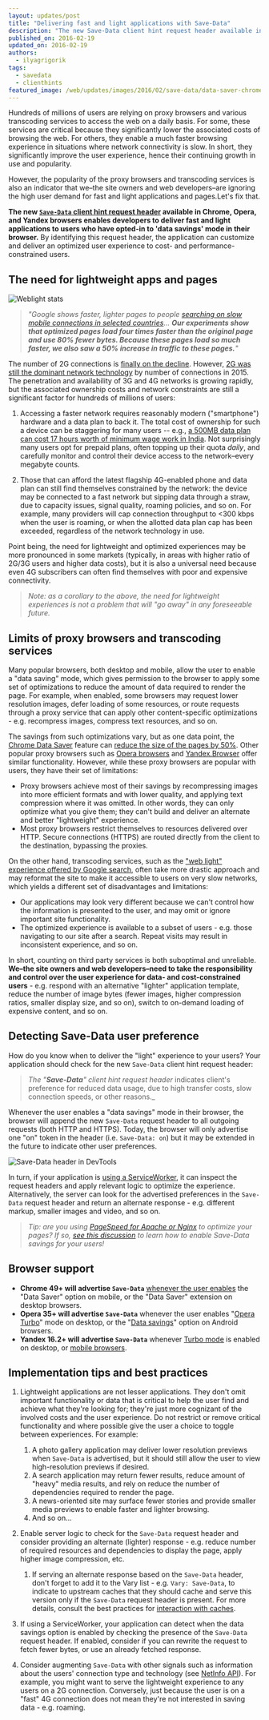 ```yaml
---
layout: updates/post
title: "Delivering fast and light applications with Save-Data"
description: "The new Save-Data client hint request header available in Chrome, Opera, and Yandex browsers enables developers to deliver fast and light applications to users who have opted-in to 'data savings' mode in their browser."
published_on: 2016-02-19
updated_on: 2016-02-19
authors:
  - ilyagrigorik
tags:
  - savedata
  - clienthints
featured_image: /web/updates/images/2016/02/save-data/data-saver-chrome.png
---
```


Hundreds of millions of users are relying on proxy browsers and various
transcoding services to access the web on a daily basis. For some, these
services are critical because they significantly lower the associated costs of
browsing the web. For others, they enable a much faster browsing experience in
situations where network connectivity is slow. In short, they significantly
improve the user experience, hence their continuing growth in use and
popularity.

However, the popularity of the proxy browsers and transcoding services is also
an indicator that we–the site owners and web developers–are ignoring the high
user demand for fast and light applications and pages.Let's fix that.

**The new [`Save-Data` client hint request header](https://httpwg.github.io/http-extensions/client-hints.html#the-save-data-hint) available in Chrome, Opera, and Yandex browsers enables developers to deliver fast and light applications to users who have opted-in to 'data savings' mode in their browser.** By identifying this request header, the application can customize and deliver an optimized user experience to cost- and performance-constrained users.

## The need for lightweight apps and pages

![Weblight stats](/web/updates/images/2016/02/save-data/google-weblight.png)

> _"Google shows faster, lighter pages to people [searching on slow mobile connections in selected countries](https://support.google.com/webmasters/answer/6211428?hl=en)... **Our experiments show that optimized pages load four times faster than the original page and use 80% fewer bytes. Because these pages load so much faster, we also saw a 50% increase in traffic to these pages.**"_

The number of 2G connections is [finally on the decline](http://www.gsmamobileeconomy.com/GSMA_Global_Mobile_Economy_Report_2015.pdf). However, [2G was still the dominant network technology](http://www.gsmamobileeconomy.com/GSMA_Global_Mobile_Economy_Report_2015.pdf) by number of connections in 2015. The penetration and availability of 3G and 4G networks is growing rapidly, but the associated ownership costs and network constraints are still a significant factor for hundreds of millions of users:

1. Accessing a faster network requires reasonably modern ("smartphone") hardware and a data plan to back it. The total cost of ownership for such a device can be staggering for many users -- e.g., [a 500MB data plan can cost 17 hours worth of minimum wage work in India](http://blog.jana.com/2015/05/21/the-data-trap-affordable-smartphones-expensive-data/). Not surprisingly many users opt for prepaid plans, often topping up their quota _daily_, and carefully monitor and control their device access to the network–every megabyte counts.

1. Those that can afford the latest flagship 4G-enabled phone and data plan can still find themselves constrained by the network: the device may be connected to a fast network but sipping data through a straw, due to capacity issues, signal quality, roaming policies, and so on. For example, many providers will cap connection throughput to &lt;300 kbps when the user is roaming, or when the allotted data plan cap has been exceeded,  regardless of the network technology in use.

Point being, the need for lightweight and optimized experiences may be more
pronounced in some markets (typically, in areas with higher ratio of 2G/3G users and higher data costs), but it is also a universal need because even 4G
subscribers can often find themselves with poor and expensive connectivity.

> _Note: as a corollary to the above, the need for lightweight experiences is not a problem that will "go away" in any foreseeable future._

## Limits of proxy browsers and transcoding services

Many popular browsers, both desktop and mobile, allow the user to enable a "data saving" mode, which gives permission to the browser to apply some set of
optimizations to reduce the amount of data required to render the page. For
example, when enabled, some browsers may request lower resolution images, defer loading of some resources, or route requests through a proxy service that can apply other content-specific optimizations - e.g. recompress images, compress text resources, and so on.

The savings from such optimizations vary, but as one data point, the [Chrome Data Saver](https://developer.chrome.com/multidevice/data-compression) feature
can [reduce the size of the pages by 50%](https://developer.chrome.com/multidevice/data-compression). Other popular proxy browsers such as [Opera browsers](http://www.opera.com/turbo) and [Yandex.Browser](https://play.google.com/store/apps/details?id=com.yandex.browser&hl=en) offer similar functionality. However, while these proxy browsers are popular with users, they have their set of limitations:

* Proxy browsers achieve most of their savings by recompressing images into more efficient formats and with lower quality, and applying text compression where it was omitted. In other words, they can only optimize what you give them; they can't build and deliver an alternate and better "lightweight" experience.
* Most proxy browsers restrict themselves to resources delivered over HTTP. Secure connections (HTTPS) are routed directly from the client to the destination, bypassing the proxies.

On the other hand, transcoding services, such as the ["web light" experience offered by Google search](https://support.google.com/webmasters/answer/6211428?hl=en), often take more drastic approach and may reformat the site to make it accessible to users on very slow networks, which yields a different set of disadvantages and limitations:

* Our applications may look very different because we can't control how the
  information is presented to the user, and may omit or ignore important site
  functionality.
* The optimized experience is available to a subset of users - e.g. those
  navigating to our site after a search. Repeat visits may result in
  inconsistent experience, and so on.

In short, counting on third party services is both suboptimal and unreliable. **We–the site owners and web developers–need to take the responsibility and control over the user experience for data- and cost-constrained users** - e.g. respond with an alternative "lighter" application template, reduce the number of image bytes (fewer images, higher compression ratios, smaller display size, and so on), switch to on-demand loading of expensive content, and so on.

## Detecting **Save-Data** user preference

How do you know when to deliver the "light" experience to your users? Your application should check for the new `Save-Data` client hint request header:

> _The "**Save-Data**" client hint request header_ indicates client's preference for reduced data usage, due to high transfer costs, slow connection speeds, or other reasons._

Whenever the user enables a "data savings" mode in their browser, the browser
will append the new `Save-Data` request header to all outgoing requests (both
HTTP and HTTPS). Today, the browser will only advertise one "on" token in the
header (i.e. `Save-Data: on`) but it may be extended in the future to indicate
other user preferences.

![Save-Data header in DevTools](/web/updates/images/2016/02/save-data/data-saver-chrome.png)

In turn, if your application is [using a ServiceWorker](https://developers.google.com/web/fundamentals/getting-started/push-notifications/step-03?hl=en), it can inspect the request headers and apply relevant logic to optimize the experience. Alternatively, the server can look for the advertised preferences in the `Save-Data` request header and return an alternate response - e.g. different markup, smaller images and video, and so on.

> _Tip: are you using [PageSpeed for Apache or Nginx](https://developers.google.com/speed/pagespeed/module/) to optimize your pages? If so, [see  this discussion](https://github.com/pagespeed/mod_pagespeed/issues/1258) to learn how to enable Save-Data savings for your users!_

## Browser support

* **Chrome 49+ will advertise `Save-Data`** [whenever the user enables](https://support.google.com/chrome/answer/2392284?hl=en) the "Data Saver" option on mobile, or the "Data Saver" extension on desktop browsers.
* **Opera 35+ will advertise `Save-Data`** whenever the user enables "[Opera Turbo](http://www.opera.com/computer/features/fast-browser)" mode on desktop, or the "[Data savings](http://www.opera.com/help/mobile/android#turbo)" option on Android browsers.
* **Yandex 16.2+ will advertise `Save-Data`** whenever [Turbo mode](https://yandex.com/support/newbrowser/search-and-browse/turbo.xml) is enabled on desktop, or [mobile browsers](https://yandex.com/support/browser-mobile-android-phone/navigation_turbo-mode.xml#navigation_turbo-mode).

## Implementation tips and best practices

1. Lightweight applications are not lesser applications. They don't omit
   important functionality or data that is critical to help the user find and
   achieve what they're looking for; they're just more cognizant of the involved
   costs and the user experience. Do not restrict or remove critical
   functionality and where possible give the user a choice to toggle between
   experiences. For example:
    1. A photo gallery application may deliver lower resolution previews when
       `Save-Data` is advertised, but it should still allow the user to view
       high-resolution previews if desired.
    1. A search application may return fewer results, reduce amount of "heavy"
       media results, and rely on reduce the number of dependencies required to
       render the page.
    1. A news-oriented site may surface fewer stories and provide smaller media
       previews to enable faster and lighter browsing.
    1. And so on...

1. Enable server logic to check for the `Save-Data` request header and consider
   providing an alternate (lighter) response - e.g. reduce number of required
   resources and dependencies to display the page, apply higher image
   compression, etc.
    1. If serving an alternate response based on the `Save-Data` header, don't
       forget to add it to the Vary list - e.g. `Vary: Save-Data`, to indicate
       to upstream caches that they should cache and serve this version only if
       the `Save-Data` request header is present. For more details, consult the
       best practices for [interaction with
       caches](https://httpwg.github.io/http-extensions/client-hints.html#interaction-with-caches).

1. If using a ServiceWorker, your application can detect when the data savings
   option is enabled by checking the presence of the `Save-Data` request header. If enabled, consider if you can rewrite the request to fetch fewer bytes, or use an already fetched response.

1. Consider augmenting `Save-Data` with other signals such as information about
   the users' connection type and technology (see [NetInfo
   API](http://w3c.github.io/netinfo/#examples-of-usage)). For example, you
   might want to serve the lightweight experience to any users on a 2G
   connection. Conversely, just because the user is on a "fast" 4G connection
   does not mean they're not interested in saving data - e.g. roaming.
